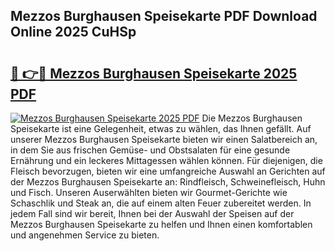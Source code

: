 ## Mezzos Burghausen Speisekarte PDF Download Online 2025 CuHSp

# <h2><a href="http://gccutt3.nevu.top/?p=Mezzos+Burghausen+Speisekarte">🔗 👉🔴 Mezzos Burghausen Speisekarte 2025 PDF</a></h2>

[![Mezzos Burghausen Speisekarte 2025 PDF](https://i.imgur.com/dBaPXMq.png)](http://gccutt3.nevu.top/?p=Mezzos+Burghausen+Speisekarte)
Die Mezzos Burghausen Speisekarte ist eine Gelegenheit, etwas zu wählen, das Ihnen gefällt. Auf unserer Mezzos Burghausen Speisekarte bieten wir einen Salatbereich an, in dem Sie aus frischen Gemüse- und Obstsalaten für eine gesunde Ernährung und ein leckeres Mittagessen wählen können. Für diejenigen, die Fleisch bevorzugen, bieten wir eine umfangreiche Auswahl an Gerichten auf der Mezzos Burghausen Speisekarte an: Rindfleisch, Schweinefleisch, Huhn und Fisch. Unseren Auserwählten bieten wir Gourmet-Gerichte wie Schaschlik und Steak an, die auf einem alten Feuer zubereitet werden. In jedem Fall sind wir bereit, Ihnen bei der Auswahl der Speisen auf der Mezzos Burghausen Speisekarte zu helfen und Ihnen einen komfortablen und angenehmen Service zu bieten.
